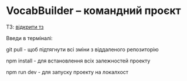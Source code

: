 # VocabBuilder – командний проєкт

ТЗ: [відкрити тз](https://docs.google.com/spreadsheets/d/1Eu6Tj7LbSEsEk5CM2qfyZgLSgElH9fbCZvf-jVEHoMI/edit?usp=sharing)

Введи в терміналі:

git pull - щоб підтягнути всі зміни з віддаленого репозиторію

npm install - для встановлення всіх залежностей проекту

npm run dev - для запуску проекту на локалхост
